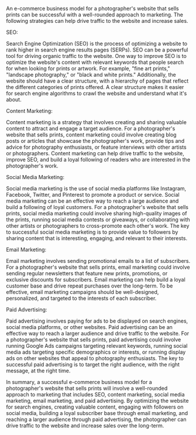 An e-commerce business model for a photographer's website that sells prints can be successful with a well-rounded approach to marketing. The following strategies can help drive traffic to the website and increase sales.

SEO:

Search Engine Optimization (SEO) is the process of optimizing a website to rank higher in search engine results pages (SERPs). SEO can be a powerful tool for driving organic traffic to the website. One way to improve SEO is to optimize the website's content with relevant keywords that people search for when looking for prints or artwork. For example, "fine art prints," "landscape photography," or "black and white prints." Additionally, the website should have a clear structure, with a hierarchy of pages that reflect the different categories of prints offered. A clear structure makes it easier for search engine algorithms to crawl the website and understand what it's about.

Content Marketing:

Content marketing is a strategy that involves creating and sharing valuable content to attract and engage a target audience. For a photographer's website that sells prints, content marketing could involve creating blog posts or articles that showcase the photographer's work, provide tips and advice for photography enthusiasts, or feature interviews with other artists or photographers. Content marketing can help drive traffic to the website, improve SEO, and build a loyal following of readers who are interested in the photographer's work.

Social Media Marketing:

Social media marketing is the use of social media platforms like Instagram, Facebook, Twitter, and Pinterest to promote a product or service. Social media marketing can be an effective way to reach a large audience and build a following of loyal customers. For a photographer's website that sells prints, social media marketing could involve sharing high-quality images of the prints, running social media contests or giveaways, or collaborating with other artists or photographers to cross-promote each other's work. The key to successful social media marketing is to provide value to followers by sharing content that is interesting, engaging, and relevant to their interests.

Email Marketing:

Email marketing involves sending promotional emails to a list of subscribers. For a photographer's website that sells prints, email marketing could involve sending regular newsletters that feature new prints, promotions, or exclusive discounts for subscribers. Email marketing can help build a loyal customer base and drive repeat purchases over the long-term. To be effective, email marketing campaigns should be well-designed, personalized, and targeted to the interests of each subscriber.

Paid Advertising:

Paid advertising involves paying for ads to be displayed on search engines, social media platforms, or other websites. Paid advertising can be an effective way to reach a larger audience and drive traffic to the website. For a photographer's website that sells prints, paid advertising could involve running Google Ads campaigns targeting relevant keywords, running social media ads targeting specific demographics or interests, or running display ads on other websites that appeal to photography enthusiasts. The key to successful paid advertising is to target the right audience, with the right message, at the right time.

In summary, a successful e-commerce business model for a photographer's website that sells prints will involve a well-rounded approach to marketing that includes SEO, content marketing, social media marketing, email marketing, and paid advertising. By optimizing the website for search engines, creating valuable content, engaging with followers on social media, building a loyal subscriber base through email marketing, and reaching a larger audience through paid advertising, the photographer can drive traffic to the website and increase sales over the long-term.